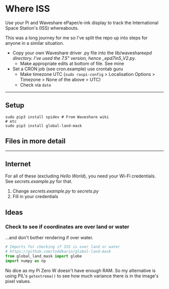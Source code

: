 # Where ISS

Use your Pi and Waveshare ePaper/e-ink display to track the International Space Station's (ISS) whereabouts.

This was a long journey for me so I've split the repo up into steps for anyone in a similar situation.

- Copy your own Waveshare driver .py file into the lib/waveshare*epd directory. I've used the 7.5" version, hence \_epd7in5_V2.py*.
  - Make appropriate edits at bottom of file. See mine
- Set a CRON job (see cron.example) use crontab guru
  - Make timezone UTC (`sudo raspi-config` > Localisation Options > Timezone > None of the above > UTC)
  - Check via `date`

---

## Setup

```
sudo pip3 install spidev # From Waveshare wiki
# etc
sudo pip3 install global-land-mask

```

## Files in more detail

<!-- ### Hello World

Using the Waveshare file to make sure everything works as expected.

### Hello Internet

Talk to the space station. Use secrets.py

### Hello Design

Get fonts and images working. -->

---

## Internet

For all of these (excluding _Hello World_), you need your Wi-Fi credentials. See _secrets.example.py_ for that.

1. Change _secrets.example.py_ to _secrets.py_
2. Fill in your credentials

## Ideas

### Check to see if coordinates are over land or water

...and don't bother rendering if over water.

```py
# Imports for checking if ISS is over land or water
# https://github.com/toddkarin/global-land-mask
from global_land_mask import globe
import numpy as np
```

No dice as my Pi Zero W doesn't have enough RAM. So my alternative is using PIL's `getextrema()` to see how much variance there is in the image's pixel values.
